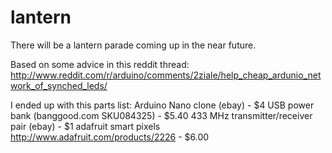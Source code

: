 # lantern
There will be a lantern parade coming up in the near future. 

Based on some advice in this reddit thread:
http://www.reddit.com/r/arduino/comments/2ziale/help_cheap_ardunio_network_of_synched_leds/


I ended up with this parts list:
Arduino Nano clone (ebay) - $4
USB power bank (banggood.com SKU084325) - $5.40
433 MHz transmitter/receiver pair (ebay) - $1
adafruit smart pixels http://www.adafruit.com/products/2226 - $6.00



